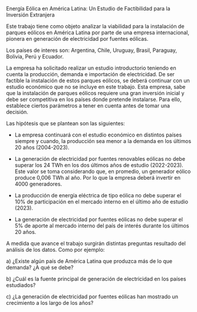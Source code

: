 Energía Eólica en América Latina: Un Estudio de Factibilidad para la Inversión Extranjera

Este trabajo tiene como objeto analizar la viabilidad para la instalación de parques eólicos en América Latina por parte de una empresa internacional, pionera en generación de electricidad por fuentes eólicas.

Los países de interes son: Argentina, Chile, Uruguay, Brasil, Paraguay, Bolivia, Perú y Ecuador.

La empresa ha solicitado realizar un estudio introductorio teniendo en cuenta la producción, demanda e importación de electricidad. De ser factible la instalación de estos parques eólicos, se deberá continuar con un estudio económico que no se incluye en este trabajo. Esta empresa, sabe que la instalación de parques eólicos requiere una gran inversión inicial y debe ser competitiva en los países donde pretende instalarse. Para ello, establece ciertos parámetros a tener en cuenta antes de tomar una decisión.

Las hipótesis que se plantean son las siguientes:

- La empresa continuará con el estudio económico en distintos países siempre y cuando, la producción sea menor a la demanda en los últimos 20 años (2004-2023).

- La generación de electricidad por fuentes renovables eólicas no debe superar los 24 TWh en los dos últimos años de estudio (2022-2023). Este valor se toma considerando que, en promedio, un generador eólico produce 0,006 TWh al año. Por lo que la empresa deberá invertir en 4000 generadores.

- La producción de energía eléctrica de tipo eólica no debe superar el 10% de participación en el mercado interno en el último año de estudio (2023).

- La generación de electricidad por fuentes eólicas no debe superar el 5% de aporte al mercado interno del país de interés durante los últimos 20 años.

A medida que avance el trabajo surgirán distintas preguntas resultado del análisis de los datos. Como por ejemplo:

a) ¿Existe algún país de América Latina que produzca más de lo que demanda? ¿A qué se debe?

b) ¿Cuál es la fuente principal de generación de electricidad en los países estudiados?

c) ¿La generación de electricidad por fuentes eólicas han mostrado un crecimiento a los largo de los años?

